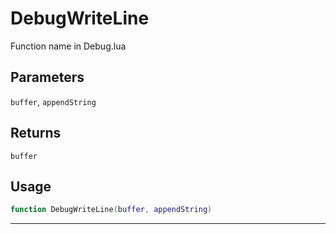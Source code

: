 # DebugWriteLine
Function name in Debug.lua
## Parameters
`buffer`, `appendString`
## Returns
`buffer`
## Usage
```lua
function DebugWriteLine(buffer, appendString)
```
---
